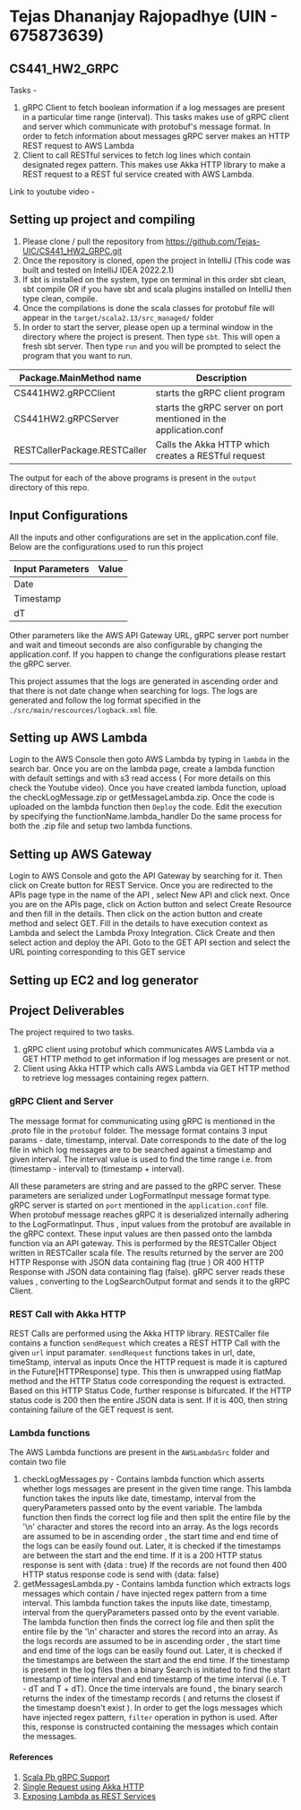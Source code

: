 # Tejas Dhananjay Rajopadhye (UIN - 675873639)

## CS441_HW2_GRPC

Tasks - 
1. gRPC Client to fetch boolean information if a log messages are present in a particular time range (interval). This tasks makes use of gRPC client and server which communicate with protobuf's message format. In order to fetch information about messages gRPC server makes an HTTP  REST request to AWS Lambda 
2. Client to call RESTful services to fetch log lines which contain designated regex pattern. This makes use Akka HTTP library to make a REST request to a REST ful service created with AWS Lambda. 

Link to youtube video - 

## Setting up project and compiling

1. Please clone / pull the repository from https://github.com/Tejas-UIC/CS441_HW2_GRPC.git
2. Once the repository is cloned, open the project in IntelliJ (This code was built and tested on IntelliJ IDEA 2022.2.1)
3. If sbt is installed on the system, type on terminal in this order sbt clean, sbt compile OR if you have sbt and scala plugins installed on IntelliJ then type clean, compile.
4. Once the compilations is done the scala classes for protobuf file will appear in the `target/scala2.13/src_managed/` folder 
5. In order to start the server, please open up a terminal window in the directory where the project is present. Then type `sbt`. This will open a fresh sbt server. Then type `run` and you will be prompted to select the program that you want to run.  

| Package.MainMethod name | Description |
|------------| ----|
| CS441HW2.gRPCClient | starts the gRPC client program |
| CS441HW2.gRPCServer | starts the gRPC server on port mentioned in the application.conf|
| RESTCallerPackage.RESTCaller | Calls the Akka HTTP which creates a RESTful request |

The output for each of the above programs is present in the `output` directory of this repo.

## Input Configurations 

All the inputs and other configurations are set in the application.conf file. Below are the configurations used to run this project

| Input Parameters | Value |
|------------------| ------|
|Date |  |
| Timestamp | |
| dT | |

Other parameters like the AWS API Gateway URL, gRPC server port number and wait and timeout seconds are also configurable by changing the application.conf.
If you happen to change the configurations please restart the gRPC server. 

This project assumes that the logs are generated in ascending order and that there is not date change when searching for logs.
The logs are generated and follow the log format specified in the `./src/main/rescources/logback.xml` file.  

## Setting up AWS Lambda 

Login to the AWS Console then goto AWS Lambda by typing in `lambda` in the search bar. Once you are on the lambda page, create a lambda function with default settings and with s3 read access ( For more details on this check the Youtube video). 
Once you have created lambda function, upload the checkLogMessage.zip or getMessageLambda.zip. 
Once the code is uploaded on the lambda function then `Deploy` the code. Edit the execution by specifying the functionName.lambda_handler
Do the same process for both the .zip file and setup two lambda functions.

## Setting up AWS Gateway 

Login to AWS Console and goto the API Gateway by searching for it. Then click on Create button for REST Service. Once you
are redirected to the APIs page type in the name of the API , select New API and click next. Once you are on the APIs page, 
click on Action button and select Create Resource and then fill in the details. Then click on the action button and create method and select GET.
Fill in the details to have execution context as Lambda and select the Lambda Proxy Integration. Click Create and then select action and deploy the API.
Goto to the GET API section and select the URL pointing corresponding to this GET service

## Setting up EC2 and log generator



## Project Deliverables

The project required to two tasks. 
1. gRPC client using protobuf which communicates AWS Lambda via a GET HTTP method to get information if log messages are present or not.
2. Client using Akka HTTP which calls AWS Lambda via GET HTTP method to retrieve log messages containing regex pattern.

### gRPC Client and Server

The message format for communicating using gRPC is mentioned in the .proto file in the `protobuf` folder. 
The message format contains 3 input params - date, timestamp, interval. Date corresponds to the date of the log file in which
log messages are to be searched against a timestamp and given interval. The interval value is used to find the time range
i.e. from  (timestamp - interval) to (timestamp + interval). 

All these parameters are string and are passed to the gRPC server. These parameters are serialized under LogFormatInput message format type. 
gRPC server is started on `port` mentioned in the `application.conf` file. When protobuf message reaches gRPC it is 
deserialized internally adhering to the LogFormatInput. Thus , input values from the protobuf are available in the gRPC context.
These input values are then passed onto the lambda function via an API gateway. This is performed by the RESTCaller Object written in RESTCaller scala file. The results returned by the server are 
200 HTTP Response with JSON data containing flag (true ) OR 400 HTTP Response with JSON data containing flag (false). 
gRPC server reads these values , converting to the LogSearchOutput format and sends it to the gRPC Client. 

### REST Call with Akka HTTP

REST Calls are performed using the Akka HTTP library. RESTCaller file contains a function `sendRequest` which creates
a REST HTTP Call with the given `url` input paramater. `sendRequest` functions takes in url, date, timeStamp, interval as inputs
Once the HTTP request is made it is captured in the Future[HTTPResponse] type. This then is unwrapped using flatMap method 
and the HTTP Status code corresponding the request is extracted. Based on this HTTP Status Code, further response is bifurcated.
If the HTTP status code is 200 then the entire JSON data is sent. If it is 400, then string containing failure of the GET request is sent.

### Lambda functions

The AWS Lambda functions are present in the `AWSLambdaSrc` folder and contain two file 
1. checkLogMessages.py - Contains lambda function which asserts whether logs messages are present in the given time range.
   This lambda function takes the inputs like date, timestamp, interval from the queryParameters passed onto by the event variable.
   The lambda function then finds the correct log file and then split the entire file by the '\n' character and stores the record into an array.
   As the logs records are assumed to be in ascending order , the start time and end time of the logs can be easily found out.
   Later, it is checked if the timestamps are between the start and the end time. If it is a 200 HTTP status response is sent with {data : true}
   If the records are not found then 400 HTTP status response code is send with {data: false}
2. getMessagesLambda.py - Contains lambda function which extracts logs messages which contain / have injected regex pattern from a time interval.
   This lambda function takes the inputs like date, timestamp, interval from the queryParameters passed onto by the event variable.
   The lambda function then finds the correct log file and then split the entire file by the '\n' character and stores the record into an array.
   As the logs records are assumed to be in ascending order , the start time and end time of the logs can be easily found out.
   Later, it is checked if the timestamps are between the start and the end time. If the timestamp is present in the log files then 
   a binary Search is initiated to find the start timestamp of time interval and end timestamp of the time interval (i.e. T - dT and T + dT). 
   Once the time intervals are found , the binary search returns the index of the timestamp records ( and returns the closest if the timestamp doesn't exist ). 
   In order to get the logs messages which have injected regex pattern, `filter` operation in python is used. After this, response is constructed containing the messages which contain the messages.


#### References

1. [Scala Pb gRPC Support](https://scalapb.github.io/docs/grpc)
2. [Single Request using Akka HTTP](https://doc.akka.io/docs/akka-http/current/client-side/request-level.html)
3. [Exposing Lambda as REST Services](https://www.youtube.com/watch?v=uFsaiEhr1zs)